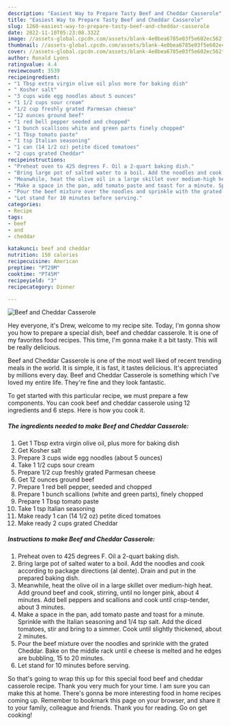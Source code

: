 ```yaml
---
description: "Easiest Way to Prepare Tasty Beef and Cheddar Casserole"
title: "Easiest Way to Prepare Tasty Beef and Cheddar Casserole"
slug: 1260-easiest-way-to-prepare-tasty-beef-and-cheddar-casserole
date: 2022-11-10T05:23:08.332Z
image: //assets-global.cpcdn.com/assets/blank-4e0bea6785e03f5e602ec562f230caae08da540cada707380b4fe1bbebba43da.png
thumbnail: //assets-global.cpcdn.com/assets/blank-4e0bea6785e03f5e602ec562f230caae08da540cada707380b4fe1bbebba43da.png
cover: //assets-global.cpcdn.com/assets/blank-4e0bea6785e03f5e602ec562f230caae08da540cada707380b4fe1bbebba43da.png
author: Ronald Lyons
ratingvalue: 4.4
reviewcount: 3539
recipeingredient:
- "1 Tbsp extra virgin olive oil plus more for baking dish"
- " Kosher salt"
- "3 cups wide egg noodles about 5 ounces"
- "1 1/2 cups sour cream"
- "1/2 cup freshly grated Parmesan cheese"
- "12 ounces ground beef"
- "1 red bell pepper seeded and chopped"
- "1 bunch scallions white and green parts finely chopped"
- "1 Tbsp tomato paste"
- "1 tsp Italian seasoning"
- "1 can (14 1/2 oz) petite diced tomatoes"
- "2 cups grated Cheddar"
recipeinstructions:
- "Preheat oven to 425 degrees F. Oil a 2-quart baking dish."
- "Bring large pot of salted water to a boil. Add the noodles and cook according to package directions (al dente). Drain and put in the prepared baking dish."
- "Meanwhile, heat the olive oil in a large skillet over medium-high heat. Add ground beef and cook, stirring, until no longer pink, about 4 minutes. Add bell peppers and scallions and cook until crisp-tender, about 3 minutes."
- "Make a space in the pan, add tomato paste and toast for a minute. Sprinkle with the Italian seasoning and 1/4 tsp salt. Add the diced tomatoes, stir and bring to a simmer. Cook until slightly thickened, about 2 minutes."
- "Pour the beef mixture over the noodles and sprinkle with the grated Cheddar. Bake on the middle rack until e cheese is melted and he edges are bubbling, 15 to 20 minutes."
- "Let stand for 10 minutes before serving."
categories:
- Recipe
tags:
- beef
- and
- cheddar

katakunci: beef and cheddar 
nutrition: 150 calories
recipecuisine: American
preptime: "PT29M"
cooktime: "PT45M"
recipeyield: "3"
recipecategory: Dinner

---
```



![Beef and Cheddar Casserole](//assets-global.cpcdn.com/assets/blank-4e0bea6785e03f5e602ec562f230caae08da540cada707380b4fe1bbebba43da.png)

Hey everyone, it's Drew, welcome to my recipe site. Today, I'm gonna show you how to prepare a special dish, beef and cheddar casserole. It is one of my favorites food recipes. This time, I'm gonna make it a bit tasty. This will be really delicious.



Beef and Cheddar Casserole is one of the most well liked of recent trending meals in the world. It is simple, it is fast, it tastes delicious. It's appreciated by millions every day. Beef and Cheddar Casserole is something which I've loved my entire life. They're fine and they look fantastic.


To get started with this particular recipe, we must prepare a few components. You can cook beef and cheddar casserole using 12 ingredients and 6 steps. Here is how you cook it.

<!--inarticleads1-->

##### The ingredients needed to make Beef and Cheddar Casserole:

1. Get 1 Tbsp extra virgin olive oil, plus more for baking dish
1. Get  Kosher salt
1. Prepare 3 cups wide egg noodles (about 5 ounces)
1. Take 1 1/2 cups sour cream
1. Prepare 1/2 cup freshly grated Parmesan cheese
1. Get 12 ounces ground beef
1. Prepare 1 red bell pepper, seeded and chopped
1. Prepare 1 bunch scallions (white and green parts), finely chopped
1. Prepare 1 Tbsp tomato paste
1. Take 1 tsp Italian seasoning
1. Make ready 1 can (14 1/2 oz) petite diced tomatoes
1. Make ready 2 cups grated Cheddar




<!--inarticleads2-->

##### Instructions to make Beef and Cheddar Casserole:

1. Preheat oven to 425 degrees F. Oil a 2-quart baking dish.
1. Bring large pot of salted water to a boil. Add the noodles and cook according to package directions (al dente). Drain and put in the prepared baking dish.
1. Meanwhile, heat the olive oil in a large skillet over medium-high heat. Add ground beef and cook, stirring, until no longer pink, about 4 minutes. Add bell peppers and scallions and cook until crisp-tender, about 3 minutes.
1. Make a space in the pan, add tomato paste and toast for a minute. Sprinkle with the Italian seasoning and 1/4 tsp salt. Add the diced tomatoes, stir and bring to a simmer. Cook until slightly thickened, about 2 minutes.
1. Pour the beef mixture over the noodles and sprinkle with the grated Cheddar. Bake on the middle rack until e cheese is melted and he edges are bubbling, 15 to 20 minutes.
1. Let stand for 10 minutes before serving.




So that's going to wrap this up for this special food beef and cheddar casserole recipe. Thank you very much for your time. I am sure you can make this at home. There's gonna be more interesting food in home recipes coming up. Remember to bookmark this page on your browser, and share it to your family, colleague and friends. Thank you for reading. Go on get cooking!
